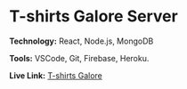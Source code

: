 # T-shirts Galore Server

**Technology:** React, Node.js, MongoDB

**Tools:** VSCode, Git, Firebase, Heroku.

**Live Link:** [T-shirts Galore](https://t-shirts-galore.firebaseapp.com/)

